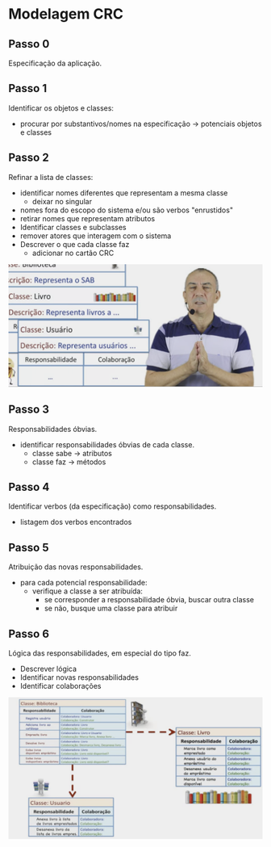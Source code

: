 # Modelagem CRC

## Passo 0
Especificação da aplicação.

## Passo 1
Identificar os objetos e classes:
- procurar por substantivos/nomes na especificação -> potenciais objetos e classes

## Passo 2
Refinar a lista de classes:
- identificar nomes diferentes que representam a mesma classe
  - deixar no singular
- nomes fora do escopo do sistema e/ou são verbos "enrustidos"
- retirar nomes que representam atributos
- Identificar classes e subclasses
- remover atores que interagem com o sistema
- Descrever o que cada classe faz
  - adicionar no cartão CRC

![](./crc.png)

## Passo 3
Responsabilidades óbvias.

- identificar responsabilidades óbvias de cada classe.
  - classe sabe -> atributos
  - classe faz -> métodos

## Passo 4
Identificar verbos (da especificação) como responsabilidades.

- listagem dos verbos encontrados

## Passo 5
Atribuição das novas responsabilidades.

- para cada potencial responsabilidade:
  - verifique a classe a ser atribuída:
    - se corresponder a responsabilidade óbvia, buscar outra classe
    - se não, busque uma classe para atribuir

## Passo 6
Lógica das responsabilidades, em especial do tipo faz.

- Descrever lógica
- Identificar novas responsabilidades
- Identificar colaborações

![](./crc-exemplo.png)
